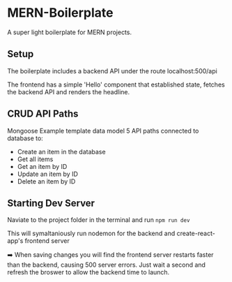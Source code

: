 # MERN-Boilerplate

A super light boilerplate for MERN projects.

## Setup

The boilerplate includes a backend API under the route localhost:500/api

The frontend has a simple 'Hello' component that established state, fetches the backend API and renders the headline.

## CRUD API Paths

Mongoose Example template data model
5 API paths connected to database to:

- Create an item in the database
- Get all items
- Get an item by ID
- Update an item by ID
- Delete an item by ID

## Starting Dev Server

Naviate to the project folder in the terminal and run `npm run dev`

This will symaltaniously run nodemon for the backend and create-react-app's frontend server

:arrow_right: When saving changes you will find the frontend server restarts faster than the backend, causing 500 server errors. Just wait a second and refresh the broswer to allow the backend time to launch.
